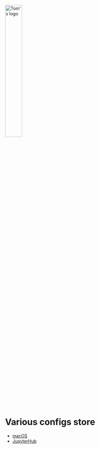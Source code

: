 <a href="https://myciel.ski/">
<img src="https://myciel.ski/favicon.ico" alt="Tom's logo" style="width: 33%;">
</a>

# Various configs store
- [macOS](/../macos)
- [JupyterHub](/../jupyterhub)
